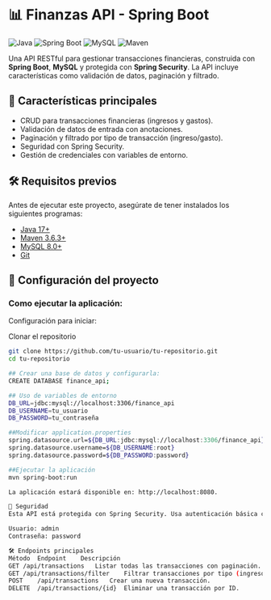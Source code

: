 # 📊 Finanzas API - Spring Boot

![Java](https://img.shields.io/badge/Java-17+-blue.svg)
![Spring Boot](https://img.shields.io/badge/Spring%20Boot-3.3.3-brightgreen.svg)
![MySQL](https://img.shields.io/badge/MySQL-8.0-blue.svg)
![Maven](https://img.shields.io/badge/Maven-3.6.3-orange.svg)

Una API RESTful para gestionar transacciones financieras, construida con **Spring Boot**, **MySQL** y protegida con **Spring Security**. La API incluye características como validación de datos, paginación y filtrado.

## 🚀 Características principales

- CRUD para transacciones financieras (ingresos y gastos).
- Validación de datos de entrada con anotaciones.
- Paginación y filtrado por tipo de transacción (ingreso/gasto).
- Seguridad con Spring Security.
- Gestión de credenciales con variables de entorno.

## 🛠️ Requisitos previos

Antes de ejecutar este proyecto, asegúrate de tener instalados los siguientes programas:

- [Java 17+](https://www.oracle.com/java/technologies/javase-jdk17-downloads.html)
- [Maven 3.6.3+](https://maven.apache.org/install.html)
- [MySQL 8.0+](https://dev.mysql.com/downloads/mysql/)
- [Git](https://git-scm.com/)

## 🔧 Configuración del proyecto

### Como ejecutar la aplicación:

Configuración para iniciar:



Clonar el repositorio
```bash
git clone https://github.com/tu-usuario/tu-repositorio.git
cd tu-repositorio

## Crear una base de datos y configurarla:
CREATE DATABASE finance_api;

## Uso de variables de entorno
DB_URL=jdbc:mysql://localhost:3306/finance_api
DB_USERNAME=tu_usuario
DB_PASSWORD=tu_contraseña

##Modificar application.properties
spring.datasource.url=${DB_URL:jdbc:mysql://localhost:3306/finance_api}
spring.datasource.username=${DB_USERNAME:root}
spring.datasource.password=${DB_PASSWORD:password}

##Ejecutar la aplicación
mvn spring-boot:run

La aplicación estará disponible en: http://localhost:8080.

🔐 Seguridad
Esta API está protegida con Spring Security. Usa autenticación básica con las siguientes credenciales por defecto:

Usuario: admin
Contraseña: password

🛠️ Endpoints principales
Método	Endpoint	Descripción
GET	/api/transactions	Listar todas las transacciones con paginación.
GET	/api/transactions/filter	Filtrar transacciones por tipo (ingreso/gasto).
POST	/api/transactions	Crear una nueva transacción.
DELETE	/api/transactions/{id}	Eliminar una transacción por ID.


